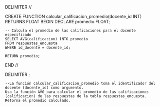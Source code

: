 DELIMITER //

CREATE FUNCTION calcular_calificacion_promedio(docente_id INT)
RETURNS FLOAT
BEGIN
    DECLARE promedio FLOAT;

    -- Calcula el promedio de las calificaciones para el docente especificado
    SELECT AVG(calificacion) INTO promedio
    FROM respuestas_encuesta
    WHERE id_docente = docente_id;

    RETURN promedio;
END //

DELIMITER ;



    --La función calcular_calificacion_promedio toma el identificador del docente (docente_id) como argumento.
    Usa la función AVG para calcular el promedio de las calificaciones (calificacion) de las respuestas de la tabla respuestas_encuesta.
    Retorna el promedio calculado.
